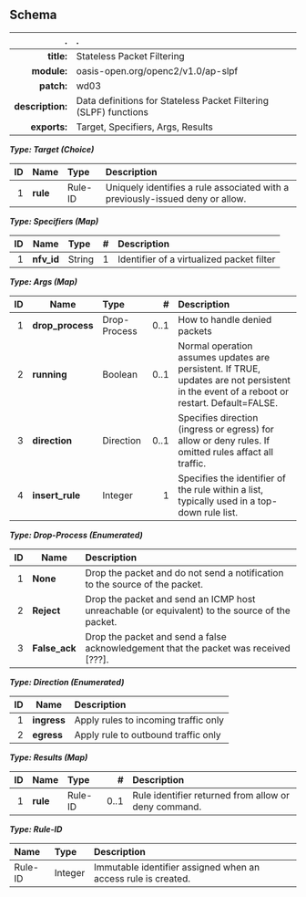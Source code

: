 <!-- Generated from schema\slpf-wd03.jadn, Thu Aug 23 15:09:23 2018-->
## Schema
| . | . |
| ---: | :--- |
| **title:** | Stateless Packet Filtering |
| **module:** | oasis-open.org/openc2/v1.0/ap-slpf |
| **patch:** | wd03 |
| **description:** | Data definitions for Stateless Packet Filtering (SLPF) functions |
| **exports:** | Target, Specifiers, Args, Results |

**_Type: Target (Choice)_**

| ID | Name | Type | Description |
| ---: | --- | :--- | :--- |
| 1 | **rule** | Rule-ID | Uniquely identifies a rule associated with a previously-issued deny or allow. |

**_Type: Specifiers (Map)_**

| ID | Name | Type | # | Description |
| ---: | --- | :--- | ---: | :--- |
| 1 | **nfv_id** | String | 1 | Identifier of a virtualized packet filter |

**_Type: Args (Map)_**

| ID | Name | Type | # | Description |
| ---: | --- | :--- | ---: | :--- |
| 1 | **drop_process** | Drop-Process | 0..1 | How to handle denied packets |
| 2 | **running** | Boolean | 0..1 | Normal operation assumes updates are persistent. If TRUE, updates are not persistent in the event of a reboot or restart.  Default=FALSE. |
| 3 | **direction** | Direction | 0..1 | Specifies direction (ingress or egress) for allow or deny rules. If omitted rules affact all traffic. |
| 4 | **insert_rule** | Integer | 1 | Specifies the identifier of the rule within a list, typically used in a top-down rule list. |

**_Type: Drop-Process (Enumerated)_**

| ID | Name | Description |
| ---: | --- | :--- |
| 1 | **None** | Drop the packet and do not send a notification to the source of the packet. |
| 2 | **Reject** | Drop the packet and send an ICMP host unreachable (or equivalent) to the source of the packet. |
| 3 | **False_ack** | Drop the packet and send a false acknowledgement that the packet was received [???]. |

**_Type: Direction (Enumerated)_**

| ID | Name | Description |
| ---: | --- | :--- |
| 1 | **ingress** | Apply rules to incoming traffic only |
| 2 | **egress** | Apply rule to outbound traffic only |

**_Type: Results (Map)_**

| ID | Name | Type | # | Description |
| ---: | --- | :--- | ---: | :--- |
| 1 | **rule** | Rule-ID | 0..1 | Rule identifier returned from allow or deny command. |

**_Type: Rule-ID_**

| Name | Type | Description |
| :--- | :--- | :--- |
| Rule-ID | Integer | Immutable identifier assigned when an access rule is created. |

